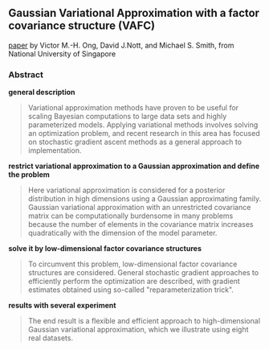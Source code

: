 ## Gaussian Variational Approximation with a factor covariance structure (VAFC)
[paper](https://arxiv.org/pdf/1701.03208.pdf) by Victor M.-H. Ong, David J.Nott, and Michael S. Smith, 
from National University of Singapore

### Abstract
**general description**
> Variational approximation methods have proven to be useful for scaling Bayesian 
computations to large data sets and highly parameterized models. Applying variational 
methods involves solving an optimization problem, and recent research in this area has 
focused on stochastic gradient ascent methods as a general approach to implementation.

**restrict variational approximation to a Gaussian approximation and define the problem**
> Here variational approximation is considered for a posterior distribution in high 
dimensions using a Gaussian approximating family. Gaussian variational approximation 
with an unrestricted covariance matrix can be computationally burdensome in many problems 
because the number of elements in the covariance matrix increases quadratically with 
the dimension of the model parameter. 

**solve it by low-dimensional factor covariance structures**
> To circumvent this problem, low-dimensional factor covariance structures are considered.
General stochastic gradient approaches to efficiently perform the optimization are described, 
with gradient estimates obtained using so-called "reparameterization trick". 

**results with several experiment**
> The end result is a flexible and efficient approach to high-dimensional Gaussian variational 
approximation, which we illustrate using eight real datasets.

